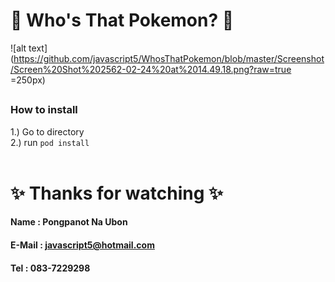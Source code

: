 # :tada: Who's That Pokemon? :tada:

![alt text](https://github.com/javascript5/WhosThatPokemon/blob/master/Screenshot/Screen%20Shot%202562-02-24%20at%2014.49.18.png?raw=true =250px)

## 
### How to install
  1.) Go to directory <br />
  2.) run ```pod install``` <br />
<br />
  
  # :sparkles: Thanks for watching :sparkles:

  #### Name : Pongpanot Na Ubon
  #### E-Mail : javascript5@hotmail.com
  #### Tel : 083-7229298
